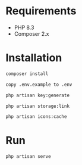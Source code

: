 # Requirements
- PHP 8.3
- Composer 2.x

# Installation


```bash
composer install
```

```bash
copy .env.example to .env
```

```bash
php artisan key:generate
```

```bash
php artisan storage:link
```

```bash
php artisan icons:cache
```

# Run
```bash
php artisan serve
```

